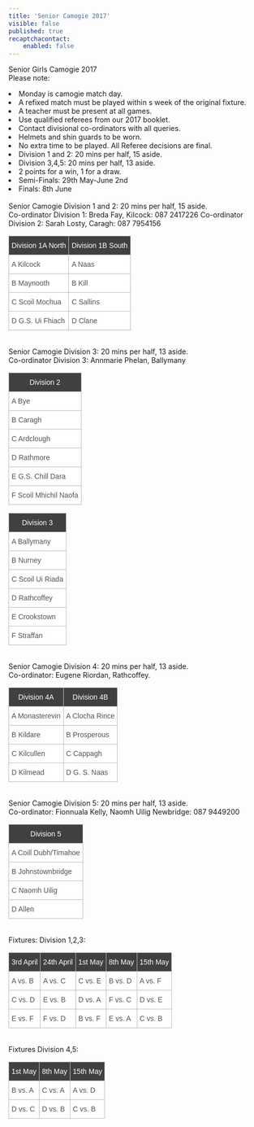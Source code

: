```yaml
---
title: 'Senior Camogie 2017'
visible: false
published: true
recaptchacontact:
    enabled: false
---
```


Senior Girls Camogie 2017
<br>
Please note: 
<li>Monday is camogie match day.</li>
<li>A refixed match must be played within s week of the original fixture.</li>
<li>A teacher must be present at all games.</li>
<li>Use qualified referees from our 2017 booklet.</li>
<li>Contact divisional co-ordinators with all queries.</li>
<li>Helmets and shin guards to be worn.</li>
<li>No extra time to be played. All Referee decisions are final.</li>
<li>Division 1 and 2: 20 mins per half, 15 aside.</li>
<li>Division 3,4,5: 20 mins per half, 13 aside.</li>
<li>2 points for a win, 1 for a draw.</li>
<li>Semi-Finals: 29th May-June 2nd</li>
<li>Finals: 8th June</li>
<br>
Senior Camogie Division 1 and 2: 20 mins per half, 15 aside.
<br>
Co-ordinator Division 1: Breda Fay, Kilcock: 087 2417226
Co-ordinator Division 2: Sarah Losty, Caragh: 087 7954156

<table class="tg">
<tr>
<th class="tg-031e">Division 1A North</th>
<th class="tg-031e">Division 1B South</th>
</tr>
<tr>
<td class="tg-031e">A Kilcock</td>
<td class="tg-031e">A Naas</td>
</tr>
<tr>
<td class="tg-031e">B Maynooth</td>
<td class="tg-031e">B Kill</td>
</tr>
<tr>
<td class="tg-031e">C Scoil Mochua</td>
<td class="tg-031e">C Sallins</td>
</tr>
<tr>
<td class="tg-031e">D G.S. Ui Fhiach</td>
<td class="tg-031e">D Clane</td>
</table>

<table class="tg">
<tr>
<th class="tg-031e">Division 2</th>
</tr>
<tr>
<td class="tg-031e">A Bye </td>
</tr>
<tr>
<td class="tg-031e">B Caragh</td>
</tr>
<tr>
<td class="tg-031e">C Ardclough</td>
</tr>
<tr>
<td class="tg-031e">D Rathmore</td>
</tr>
<tr>
<td class="tg-031e">E G.S. Chill Dara</td>
</tr>
<td class="tg-031e">F Scoil Mhichil Naofa</td>
</tr>
<br>
Senior Camogie Division 3: 20 mins per half, 13 aside.
<br>
Co-ordinator Division 3: Annmarie Phelan, Ballymany
<br>
<table class="tg">
<tr>
<th class="tg-031e">Division 3</th>
</tr>
<tr>
<td class="tg-031e">A Ballymany</td>
</tr>
<tr>
<td class="tg-031e">B Nurney</td>
</tr>
<tr>
<td class="tg-031e">C Scoil Ui Riada</td>
</tr>
<tr>
<td class="tg-031e">D Rathcoffey</td>
</tr>
<tr>
<td class="tg-031e">E Crookstown</td>
</tr>
<tr>
<td class="tg-031e">F Straffan</td>
</tr>
</table>
<br>
Senior Camogie Division 4: 20 mins per half, 13 aside.
<br>
Co-ordinator: Eugene Riordan, Rathcoffey. 
<br>
<table class="tg">
<tr>
<th class="tg-031e">Division 4A</th>
<th class="tg-031e">Division 4B</th>
</tr>
<tr>
<td class="tg-031e">A Monasterevin</td>
<td class="tg-031e">A Clocha Rince</td>
</tr>
<tr>
<td class="tg-031e">B Kildare</td>
<td class="tg-031e">B Prosperous</td>
</tr>
<tr>
<td class="tg-031e">C Kilcullen</td>
<td class="tg-031e">C Cappagh</td>
</tr>
<tr>
<td class="tg-031e">D Kilmead</td>
<td class="tg-031e">D G. S. Naas</td>
</tr>
</table>
<br>
Senior Camogie Division 5: 20 mins per half, 13 aside.
<br>
Co-ordinator: Fionnuala Kelly, Naomh Uilig Newbridge: 087 9449200
<table class="tg">
<tr>
<th class="tg-031e">Division 5</th>
</tr>
<tr>
<td class="tg-031e">A Coill Dubh/Timahoe</td>
</tr>
<tr>
<td class="tg-031e">B Johnstownbridge</td>
</tr>
<tr>
<td class="tg-031e">C Naomh Uilig</td>
</tr>
<tr>
<td class="tg-031e">D Allen</td>
</tr>
</table>
<br> 
Fixtures: Division 1,2,3:
<br>
<table class="tg">
<tr>
<th class="tg-031e">3rd April</th>
<th class="tg-031e">24th April</th>
<th class="tg-031e">1st May</th>
<th class="tg-031e">8th May</th>
<th class="tg-031e">15th May</th>
</tr>
<tr>
<td class="tg-031e">A vs. B</td>
<td class="tg-031e">A vs. C</td>
<td class="tg-031e">C vs. E</td>
<td class="tg-031e">B vs. D</td>
<td class="tg-031e">A vs. F</td>
</tr>
<tr>
<td class="tg-031e">C vs. D</td>
<td class="tg-031e">E vs. B</td>
<td class="tg-031e">D vs. A</td>
<td class="tg-031e">F vs. C</td>
<td class="tg-031e">D vs. E</td>
</tr>
<tr>
<td class="tg-031e">E vs. F</td>
<td class="tg-031e">F vs. D</td>
<td class="tg-031e">B vs. F</td>
<td class="tg-031e">E vs. A</td>
<td class="tg-031e">C vs. B</td>
</tr>
</table>
<br>
Fixtures Division 4,5:
<style type="text/css">
.tg {border-collapse:collapse;border-spacing:0;border-color:#bbb;}
.tg td{font-family:Arial, sans-serif;font-size:14px;padding:10px 5px;border-style:solid;border-width:1px;overflow:hidden;word-break:normal;border-color:#bbb;color:#594F4F;background-color:#ffffff;}
.tg th{font-family:Arial, sans-serif;font-size:14px;font-weight:normal;padding:10px 5px;border-style:solid;border-width:1px;overflow:hidden;word-break:normal;border-color:#bbb;color:#ffffff
;background-color:#404040;}
.tg .tg-s6z2{text-align:center}
</style>
<table class="tg">
<tr>
<th class="tg-031e">1st May</th>
<th class="tg-031e">8th May</th>
<th class="tg-031e">15th May</th>
</tr>
<tr>

<td class="tg-031e">B vs. A</td>
<td class="tg-031e">C vs. A</td>
<td class="tg-031e">A vs. D</td>
</tr>
<tr>

<td class="tg-031e">D vs. C</td>
<td class="tg-031e">D vs. B</td>
<td class="tg-031e">C vs. B</td>
</tr>
</table>
</html>

